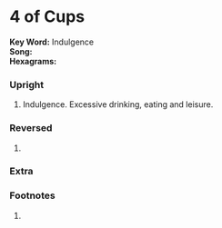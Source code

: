 # 4 of Cups

**Key Word:** Indulgence  
**Song:**   
**Hexagrams:** 



### Upright

1) Indulgence. Excessive drinking, eating and leisure.



### Reversed

1) 



### Extra





### Footnotes

1. 


